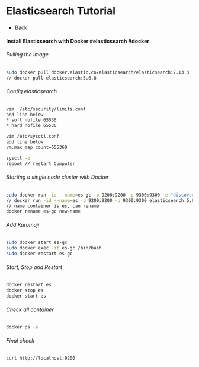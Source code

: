 # Elasticsearch Tutorial
- [Back](../README.md)

#### Install Elasticsearch with Docker #elasticsearch #docker
###### Pulling the image
```bash
sudo docker pull docker.elastic.co/elasticsearch/elasticsearch:7.13.3
// docker pull elasticsearch:5.6.8
```
###### Config elasticsearch
```bash
vim  /etc/security/limits.conf
add line below
* soft nofile 65536
* hard nofile 65536

vim /etc/sysctl.conf
add line below
vm.max_map_count=655360

sysctl -p
reboot // restart Computer
```
###### Starting a single node cluster with Docker
```bash
sudo docker run -id --name=es-gc -p 9200:9200 -p 9300:9300 -e "discovery.type=single-node" docker.elastic.co/elasticsearch/elasticsearch:7.13.3
// docker run -id --name=es -p 9200:9200 -p 9300:9300 elasticsearch:5.6.8
// name container is es, can rename
docker rename es-gc new-name
```
###### Add Kuromoji
```bash
sudo docker start es-gc
sudo docker exec -it es-gc /bin/bash
sudo docker restart es-gc
```
###### Start, Stop and Restart
```bash
docker restart es
docker stop es
docker start es
```
###### Check all container
```bash
docker ps -a
```
###### Final check
```bash
curl http://localhost:9200
```
